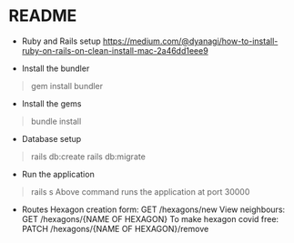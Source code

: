 # README

* Ruby and Rails setup
https://medium.com/@dyanagi/how-to-install-ruby-on-rails-on-clean-install-mac-2a46dd1eee9

* Install the bundler
> gem install bundler

* Install the gems
> bundle install

* Database setup
> rails db:create
> rails db:migrate

* Run the application
> rails s
Above command runs the application at port 30000

* Routes
Hexagon creation form: GET /hexagons/new
View neighbours: GET /hexagons/{NAME OF HEXAGON}
To make hexagon covid free: PATCH /hexagons/{NAME OF HEXAGON}/remove
